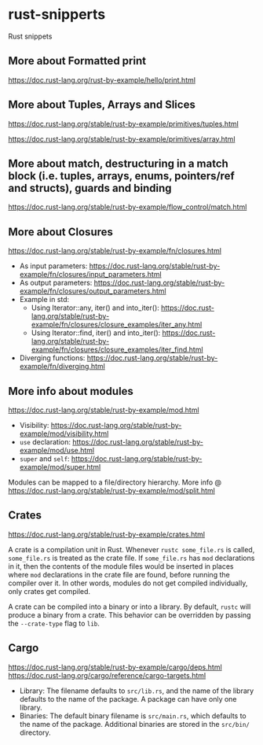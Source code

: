 # rust-snipperts
Rust snippets

## More about Formatted print
https://doc.rust-lang.org/rust-by-example/hello/print.html

## More about Tuples, Arrays and Slices
https://doc.rust-lang.org/stable/rust-by-example/primitives/tuples.html

https://doc.rust-lang.org/stable/rust-by-example/primitives/array.html

## More about match, destructuring in a match block (i.e. tuples, arrays, enums, pointers/ref and structs), guards and binding
https://doc.rust-lang.org/stable/rust-by-example/flow_control/match.html

## More about Closures
https://doc.rust-lang.org/stable/rust-by-example/fn/closures.html

- As input parameters: https://doc.rust-lang.org/stable/rust-by-example/fn/closures/input_parameters.html
- As output parameters: https://doc.rust-lang.org/stable/rust-by-example/fn/closures/output_parameters.html
- Example in std:
    - Using Iterator::any, iter() and into_iter(): https://doc.rust-lang.org/stable/rust-by-example/fn/closures/closure_examples/iter_any.html
    - Using Iterator::find, iter() and into_iter(): https://doc.rust-lang.org/stable/rust-by-example/fn/closures/closure_examples/iter_find.html
- Diverging functions: https://doc.rust-lang.org/stable/rust-by-example/fn/diverging.html

## More info about modules
https://doc.rust-lang.org/stable/rust-by-example/mod.html

- Visibility: https://doc.rust-lang.org/stable/rust-by-example/mod/visibility.html
- `use` declaration: https://doc.rust-lang.org/stable/rust-by-example/mod/use.html
- `super` and `self`: https://doc.rust-lang.org/stable/rust-by-example/mod/super.html

Modules can be mapped to a file/directory hierarchy. More info @ https://doc.rust-lang.org/stable/rust-by-example/mod/split.html

## Crates
https://doc.rust-lang.org/stable/rust-by-example/crates.html

A crate is a compilation unit in Rust. Whenever `rustc some_file.rs` is called, `some_file.rs` is treated as the crate file. If `some_file.rs` has `mod` declarations in it, then the contents of the module files would be inserted in places where `mod` declarations in the crate file are found, before running the compiler over it. In other words, modules do not get compiled individually, only crates get compiled.

A crate can be compiled into a binary or into a library. By default, `rustc` will produce a binary from a crate. This behavior can be overridden by passing the `--crate-type` flag to `lib`.

## Cargo
https://doc.rust-lang.org/stable/rust-by-example/cargo/deps.html
https://doc.rust-lang.org/cargo/reference/cargo-targets.html

- Library: The filename defaults to `src/lib.rs`, and the name of the library defaults to the name of the package. A package can have only one library.
- Binaries: The default binary filename is `src/main.rs`, which defaults to the name of the package. Additional binaries are stored in the `src/bin/` directory.

